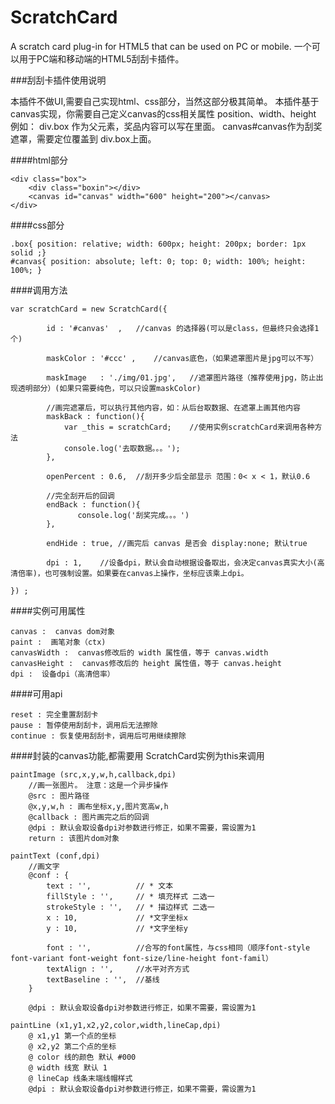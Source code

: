 # ScratchCard

A scratch card plug-in for HTML5 that can be used on PC or mobile.
一个可以用于PC端和移动端的HTML5刮刮卡插件。

###刮刮卡插件使用说明

本插件不做UI,需要自己实现html、css部分，当然这部分极其简单。
本插件基于canvas实现，你需要自己定义canvas的css相关属性 position、width、height
例如：
div.box 作为父元素，奖品内容可以写在里面。
canvas#canvas作为刮奖遮罩，需要定位覆盖到 div.box上面。

####html部分
```
<div class="box">
    <div class="boxin"></div>
    <canvas id="canvas" width="600" height="200"></canvas>
</div>
```
####css部分
```
.box{ position: relative; width: 600px; height: 200px; border: 1px solid ;}
#canvas{ position: absolute; left: 0; top: 0; width: 100%; height: 100%; }
```


####调用方法
```
var scratchCard = new ScratchCard({

        id : '#canvas'  ,   //canvas 的选择器(可以是class，但最终只会选择1个)
        
        maskColor : '#ccc' ,    //canvas底色，（如果遮罩图片是jpg可以不写）
        
        maskImage   : './img/01.jpg',   //遮罩图片路径（推荐使用jpg，防止出现透明部分）(如果只需要纯色，可以只设置maskColor)
        
        //画完遮罩后，可以执行其他内容，如：从后台取数据、在遮罩上画其他内容
        maskBack : function(){
            var _this = scratchCard;    //使用实例scratchCard来调用各种方法
            console.log('去取数据。。。');
        },    
           
        openPercent : 0.6,  //刮开多少后全部显示 范围：0< x < 1，默认0.6
        
        //完全刮开后的回调
        endBack : function(){
               console.log('刮奖完成。。。')
        }, 
           
        endHide : true,	//画完后 canvas 是否会 display:none; 默认true

        dpi : 1,    //设备dpi，默认会自动根据设备取出，会决定canvas真实大小(高清倍率)，也可强制设置。如果要在canvas上操作，坐标应该乘上dpi。

}) ;
```

####实例可用属性 
```
canvas :  canvas dom对象
paint :  画笔对象（ctx)
canvasWidth :  canvas修改后的 width 属性值，等于 canvas.width
canvasHeight :  canvas修改后的 height 属性值，等于 canvas.height
dpi :  设备dpi（高清倍率）
```
####可用api
```
reset : 完全重置刮刮卡
pause : 暂停使用刮刮卡，调用后无法擦除
continue : 恢复使用刮刮卡，调用后可用继续擦除
```
####封装的canvas功能,都需要用 ScratchCard实例为this来调用
```
paintImage (src,x,y,w,h,callback,dpi)
    //画一张图片。 注意：这是一个异步操作
    @src : 图片路径
    @x,y,w,h : 画布坐标x,y,图片宽高w,h
    @callback : 图片画完之后的回调
    @dpi : 默认会取设备dpi对参数进行修正，如果不需要，需设置为1
    return : 该图片dom对象
```

```
paintText (conf,dpi)
    //画文字
    @conf : {
        text : '',          // * 文本
        fillStyle : '',     // * 填充样式 二选一
        strokeStyle : '',   // * 描边样式 二选一
        x : 10,             // *文字坐标x
        y : 10,             // *文字坐标y
        
        font : '',          //合写的font属性，与css相同（顺序font-style font-variant font-weight font-size/line-height font-famil）
        textAlign : '',     //水平对齐方式
        textBaseline : '',  //基线
    }
    
    @dpi : 默认会取设备dpi对参数进行修正，如果不需要，需设置为1
```

```
paintLine (x1,y1,x2,y2,color,width,lineCap,dpi)
    @ x1,y1 第一个点的坐标
    @ x2,y2 第二个点的坐标
    @ color 线的颜色 默认 #000
    @ width 线宽 默认 1
    @ lineCap 线条末端线帽样式
    @dpi : 默认会取设备dpi对参数进行修正，如果不需要，需设置为1
```














